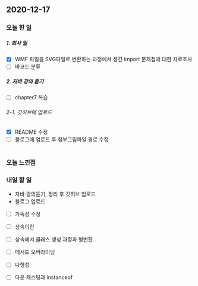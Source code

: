 2020-12-17
--

### 오늘 한 일

##### 1. 회사 일
- [x] WMF 파일을 SVG파일로 변환하는 과정에서 생긴 import 문제점에 대한 자료조사
- [ ] 바코드 분류

##### 2. 자바 강의 듣기

- [ ] chapter7 복습

###### 2-1. 깃허브에  업로드
- [x] README 수정
- [ ] 블로그에 업로드 후 첨부그림파일 경로 수정<br><br>

### 오늘 느낀점

### 내일 할 일
* 자바 강의듣기, 정리 후 깃허브 업로드
* 블로그 업로드
- [ ] 가독성 수정
- [ ] 상속이란
- [ ] 상속에서 클래스 생성 과정과 형변환
- [ ] 메서드 오버라이딩
- [ ] 다형성
- [ ] 다운 캐스팅과 instanceof


